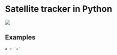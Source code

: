 # Satellite tracker in Python
![](https://img.shields.io/badge/Python-3.8.3-orange)

## Examples
```python
a = 'a'
```
